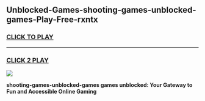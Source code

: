 
## Unblocked-Games-shooting-games-unblocked-games-Play-Free-rxntx
<h3>
<a href="https://premium76.site?title=shooting-games-unblocked-games&ref=18A1">CLICK TO PLAY</a></h3>
<hr>

<h3>
<a href="https://premium76.site?title=shooting-games-unblocked-games&ref=18A1">CLICK 2 PLAY</a>
  
</h3>

<a href="https://premium76.site?title=shooting-games-unblocked-games&ref=18A1"><img src="https://clearcache.store/games.png"></a>


**shooting-games-unblocked-games games unblocked: Your Gateway to Fun and Accessible Online Gaming**
